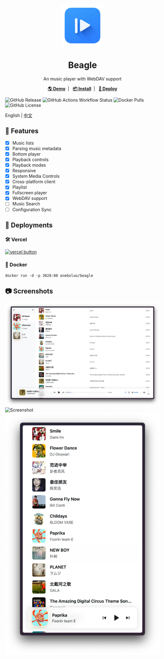 <div align="center">
    <img height="140" width="140" src="./public/logo.png">
    <h1>Beagle</h1>
    <p>An music player with WebDAV support</p>
    <a href="https://beagle-ashy-psi.vercel.app" target="blank"><strong>🌎 Demo</strong></a>&nbsp;&nbsp;|&nbsp;&nbsp;
    <a href="https://github.com/JavanShen/beagle/releases" target="blank"><strong>📦 Install</strong></a>&nbsp;&nbsp;|&nbsp;&nbsp;
    <a href="#-deployments" target="blank"><strong>🚀 Deploy</strong></a>
    <p></p>
</div>

![GitHub Release](https://img.shields.io/github/v/release/JavanShen/beagle) ![GitHub Actions Workflow Status](https://img.shields.io/github/actions/workflow/status/JavanShen/beagle/release.yml)
 ![Docker Pulls](https://img.shields.io/docker/pulls/oneboluo/beagle)
 ![GitHub License](https://img.shields.io/github/license/JavanShen/beagle)


English | [中文](./README_zh.md)

## 🌟 Features
- [x] Music lists
- [x] Parsing music metadata
- [x] Bottom player
- [x] Playback controls
- [x] Playback modes
- [x] Responsive
- [x] System Media Controls
- [x] Cross-platform client
- [x] Playlist
- [x] Fullscreen player
- [x] WebDAV support
- [ ] Music Search
- [ ] Configuration Sync

## 🚀 Deployments
### 🛠️ Vercel
[![vercel button](https://vercel.com/button)](https://vercel.com/new/clone?repository-url=https%3A%2F%2Fgithub.com%2FJavanShen%2Fbeagle&project-name=beagle&repository-name=beagle)

### 🐳 Docker
```shell
docker run -d -p 3028:80 oneboluo/beagle
```

## 📷 Screenshots
![Screenshot](./images/screenshot-lg.png)
![Screenshot](./images/screenshot-lg-full-player.png)
![Screenshot](./images/screenshot-sm.png)
